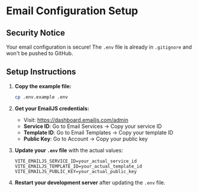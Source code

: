 # Email Configuration Setup

## Security Notice
Your email configuration is secure! The `.env` file is already in `.gitignore` and won't be pushed to GitHub.

## Setup Instructions

1. **Copy the example file:**
   ```bash
   cp .env.example .env
   ```

2. **Get your EmailJS credentials:**
   - Visit: https://dashboard.emailjs.com/admin
   - **Service ID**: Go to Email Services → Copy your service ID
   - **Template ID**: Go to Email Templates → Copy your template ID  
   - **Public Key**: Go to Account → Copy your public key

3. **Update your `.env` file** with the actual values:
   ```
   VITE_EMAILJS_SERVICE_ID=your_actual_service_id
   VITE_EMAILJS_TEMPLATE_ID=your_actual_template_id
   VITE_EMAILJS_PUBLIC_KEY=your_actual_public_key
   ```

4. **Restart your development server** after updating the `.env` file.